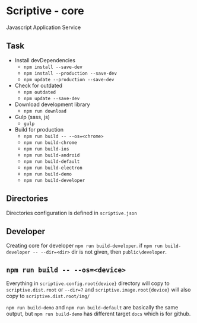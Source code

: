 # Scriptive - core
Javascript Application Service

## Task
* Install devDependencies
  - `npm install --save-dev`
  - `npm install --production --save-dev`
  - `npm update --production --save-dev`
* Check for outdated
  - `npm outdated`
  - `npm update --save-dev`
* Download development library
  - `npm run download`
* Gulp (sass, js)
  - `gulp`
* Build for production
  - `npm run build -- --os=<chrome>`
  - `npm run build-chrome`
  - `npm run build-ios`
  - `npm run build-android`
  - `npm run build-default`
  - `npm run build-electron`
  - `npm run build-demo`
  - `npm run build-developer`
  
## Directories
  Directories configuration is defined in `scriptive.json`
  
## Developer
  Creating core for developer `npm run build-developer`. if `npm run build-developer -- --dir=<dir>` dir is not given, then `public\developer`.
  
## `npm run build -- --os=<device>`
  Everything in `scriptive.config.root{device}` directory will copy to `scriptive.dist.root` or  `--dir=?` and `scriptive.image.root{device}` will also copy to `scriptive.dist.root/img/`
  
  `npm run build-demo` and `npm run build-default` are basically the same output, but `npm run build-demo` has different target `docs` which is for github.
  
